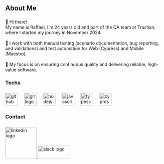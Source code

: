 <h2 align="left">About Me</h2>

###

<p align="left">👋 Hi there!<br>My name is Raffael, I’m 24 years old and part of the QA team at Tractian, where I started my journey in November 2024.<br><br>🧪 I work with both manual testing (scenario documentation, bug reporting, and validations) and test automation for Web (Cypress) and Mobile (Maestro).<br><br>🚀 My focus is on ensuring continuous quality and delivering reliable, high-value software.</p>

###

<h3 align="left">Techs</h2>

###

<div align="left">
  <img src="https://skillicons.dev/icons?i=github" height="40" alt="github logo"  />
  <img width="12" />
  <img src="https://cdn.simpleicons.org/git/F05032" height="40" alt="git logo"  />
  <img width="12" />
  <img src="https://skillicons.dev/icons?i=nodejs" height="40" alt="nodejs logo"  />
  <img width="12" />
  <img src="https://skillicons.dev/icons?i=js" height="40" alt="javascript logo"  />
  <img width="12" />
  <img src="https://skillicons.dev/icons?i=ts" height="40" alt="typescript logo"  />
  <img width="12" />
  <img src="https://cdn.simpleicons.org/cypress/05A55A" height="40" alt="cypress logo" />
</div>

###

<h3 align="left">Contact</h2>

###

<div align="left">
  <a href="https://www.linkedin.com/in/raffael-girotto" target="_blank">
    <img src="https://img.shields.io/badge/-LinkedIn-0077B5?style=flat-square&logo=linkedin&logoColor=white" width="100" height="100" alt="linkedin logo"  />
  </a>
  <a href="https://tractian.slack.com/team/U082NDYE0SD" target="_blank">
    <img src="https://img.shields.io/badge/-Slack-4A154B?style=flat-square&logo=slack&logoColor=white" width="100" height="40" alt="slack logo"  />
  </a>
</div>

###
